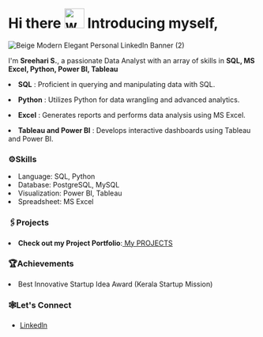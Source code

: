 # Hi there  <img src="https://user-images.githubusercontent.com/72663882/171687151-bb31c996-c9d2-49c8-b593-734946893b23.gif" alt="waving hand gif" aria-hidden="true" width="40" /> Introducing myself,
![Beige Modern Elegant Personal LinkedIn Banner (2)](https://github.com/user-attachments/assets/f47e03c6-5d53-46bf-8607-cc28441b94d6)


I'm **Sreehari S.**, a passionate Data Analyst with an array of skills in **SQL, MS Excel, Python, Power BI, Tableau**

**<li>SQL** : Proficient in querying and manipulating data with SQL.

**<li>Python** : Utilizes Python for data wrangling and advanced analytics.

**<li>Excel** : Generates reports and performs data analysis using MS Excel.

**<li>Tableau and Power BI** : Develops interactive dashboards using Tableau and Power BI.


<h3>⚙️Skills</h3>

<li>Language: SQL, Python

<li>Database: PostgreSQL, MySQL

<li>Visualization: Power BI, Tableau

<li>Spreadsheet: MS Excel

<h3>🖇️Projects</h3>

**<li>Check out my Project Portfolio**:<a href="https://github.com/lionheartsss1997/Project_Portfolio"> My PROJECTS</a><br></li>

<h3>🏆Achievements</h3>
<li>Best Innovative Startup Idea Award (Kerala Startup Mission)

<h3>🕸️Let's Connect</h3>
<ul>
 <li><a href="https://www.linkedin.com/in/
sreeharisundaran97/">Linkedln</a><br></li>
</ul>


